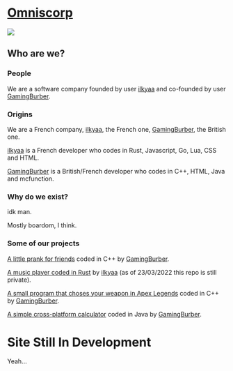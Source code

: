 # [Omniscorp](https://github.com/OmnisCorp)

![](https://tinyurl.com/omniscorplogo2022)

## Who are we?

### People

We are a software company founded by user [ilkyaa](https://github.com/ilkyaa) and co-founded by user [GamingBurber](https://github.com/GamingBurber).

### Origins

We are a French company, [ilkyaa](https://github.com/ilkyaa), the French one, [GamingBurber](https://github.com/GamingBurber), the British one.

[ilkyaa](https://github.com/ilkyaa) is a French developer who codes in Rust, Javascript, Go, Lua, CSS and HTML.

[GamingBurber](https://github.com/GamingBurber) is a British/French developer who codes in C++, HTML, Java and mcfunction.

### Why do we exist?

idk man.

Mostly boardom, I think.

### Some of our projects

[A little prank for friends](https://github.com/OmnisCorp/CPU-RAM_EQUALS_NOT-HAPPY) coded in C++ by [GamingBurber](https://github.com/GamingBurber).

[A music player coded in Rust](https://github.com/OmnisCorp/froze) by [ilkyaa](https://github.com/ilkyaa) (as of 23/03/2022 this repo is still private).

[A small program that choses your weapon in Apex Legends](https://github.com/OmnisCorp/ApexGunPickerV2) coded in C++ by [GamingBurber](https://github.com/GamingBurber).

[A simple cross-platform calculator](https://github.com/OmnisCorp/OurLessShittyCalculator) coded in Java by [GamingBurber](https://github.com/GamingBurber).

# Site Still In Development
Yeah...
